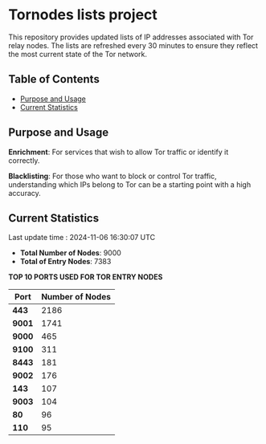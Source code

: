 # Tornodes lists project

This repository provides updated lists of IP addresses associated with Tor relay nodes. The lists are refreshed every 30 minutes to ensure they reflect the most current state of the Tor network.

## Table of Contents

- [Purpose and Usage](#purpose-and-usage)
- [Current Statistics](#current-statistics)


## Purpose and Usage

**Enrichment**: For services that wish to allow Tor traffic or identify it correctly.

**Blacklisting**: For those who want to block or control Tor traffic, understanding which IPs belong to Tor can be a starting point with a high accuracy.

## Current Statistics

Last update time : 2024-11-06 16:30:07 UTC

- **Total Number of Nodes**: 9000
- **Total of Entry Nodes**: 7383

**TOP 10 PORTS USED FOR TOR ENTRY NODES**

| **Port** | **Number of Nodes** |
|------|-----------------|
| **443**   | 2186  |
| **9001**   | 1741  |
| **9000**   | 465  |
| **9100**   | 311  |
| **8443**   | 181  |
| **9002**   | 176  |
| **143**   | 107  |
| **9003**   | 104  |
| **80**   | 96  |
| **110**   | 95  |

